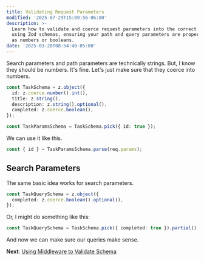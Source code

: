 ```yaml
---
title: Validating Request Parameters
modified: '2025-07-29T15:09:56-06:00'
description: >-
  Learn how to validate and coerce request parameters into the correct types
  using Zod schemas, ensuring your path and query parameters are properly parsed
  as numbers or booleans.
date: '2025-03-20T08:54:40-05:00'
---
```


Search parameters and path parameters are technically strings. But, I know they should be numbers. It's fine. Let's just make sure that they coerce into numbers.

```ts
const TaskSchema = z.object({
  id: z.coerce.number().int(),
  title: z.string(),
  description: z.string().optional(),
  completed: z.coerce.boolean(),
});

const TaskParamsSchema = TaskSchema.pick({ id: true });
```

We can use it like this.

```ts
const { id } = TaskParamsSchema.parse(req.params);
```

## Search Parameters

The same basic idea works for search parameters.

```ts
const TaskQuerySchema = z.object({
  completed: z.coerce.boolean().optional(),
});
```

Or, I might do something like this:

```ts
const TaskQuerySchema = TaskSchema.pick({ completed: true }).partial();
```

And now we can make sure our queries make sense.

**Next**: [Using Middleware to Validate Schema](validating-schema-with-middleware.md)
